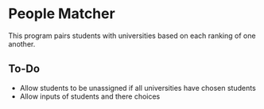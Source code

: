 # People Matcher

This program pairs students with universities based on each ranking of one another.

## To-Do

- Allow students to be unassigned if all universities have chosen students
- Allow inputs of students and there choices
